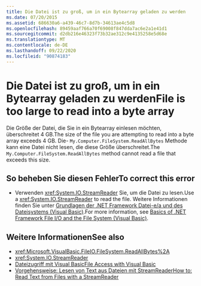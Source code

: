 ```yaml
---
title: Die Datei ist zu groß, um in ein Bytearray geladen zu werden
ms.date: 07/20/2015
ms.assetid: 686630a6-a439-46c7-8d7b-34613ae4c5d8
ms.openlocfilehash: 89459aaf766a70f69008f847dda7ac6e2a1e41d1
ms.sourcegitcommit: d2db216e46323f73b32ae312c9e4135258e5d68e
ms.translationtype: MT
ms.contentlocale: de-DE
ms.lasthandoff: 09/22/2020
ms.locfileid: "90874183"
---
```

# <a name="file-is-too-large-to-read-into-a-byte-array"></a><span data-ttu-id="60144-102">Die Datei ist zu groß, um in ein Bytearray geladen zu werden</span><span class="sxs-lookup"><span data-stu-id="60144-102">File is too large to read into a byte array</span></span>

<span data-ttu-id="60144-103">Die Größe der Datei, die Sie in ein Bytearray einlesen möchten, überschreitet 4 GB.</span><span class="sxs-lookup"><span data-stu-id="60144-103">The size of the file you are attempting to read into a byte array exceeds 4 GB.</span></span> <span data-ttu-id="60144-104">Die- `My.Computer.FileSystem.ReadAllBytes` Methode kann eine Datei nicht lesen, die diese Größe überschreitet.</span><span class="sxs-lookup"><span data-stu-id="60144-104">The `My.Computer.FileSystem.ReadAllBytes` method cannot read a file that exceeds this size.</span></span>  
  
## <a name="to-correct-this-error"></a><span data-ttu-id="60144-105">So beheben Sie diesen Fehler</span><span class="sxs-lookup"><span data-stu-id="60144-105">To correct this error</span></span>  
  
- <span data-ttu-id="60144-106">Verwenden <xref:System.IO.StreamReader> Sie, um die Datei zu lesen.</span><span class="sxs-lookup"><span data-stu-id="60144-106">Use a <xref:System.IO.StreamReader> to read the file.</span></span> <span data-ttu-id="60144-107">Weitere Informationen finden Sie unter [Grundlagen der .NET Framework Datei-e/a und des Dateisystems (Visual Basic)](../../developing-apps/programming/drives-directories-files/basics-of-net-framework-file-io-and-the-file-system.md).</span><span class="sxs-lookup"><span data-stu-id="60144-107">For more information, see [Basics of .NET Framework File I/O and the File System (Visual Basic)](../../developing-apps/programming/drives-directories-files/basics-of-net-framework-file-io-and-the-file-system.md).</span></span>  
  
## <a name="see-also"></a><span data-ttu-id="60144-108">Weitere Informationen</span><span class="sxs-lookup"><span data-stu-id="60144-108">See also</span></span>

- <xref:Microsoft.VisualBasic.FileIO.FileSystem.ReadAllBytes%2A>
- <xref:System.IO.StreamReader>
- [<span data-ttu-id="60144-109">Dateizugriff mit Visual Basic</span><span class="sxs-lookup"><span data-stu-id="60144-109">File Access with Visual Basic</span></span>](../../developing-apps/programming/drives-directories-files/file-access.md)
- [<span data-ttu-id="60144-110">Vorgehensweise: Lesen von Text aus Dateien mit StreamReader</span><span class="sxs-lookup"><span data-stu-id="60144-110">How to: Read Text from Files with a StreamReader</span></span>](../../developing-apps/programming/drives-directories-files/how-to-read-text-from-files-with-a-streamreader.md)
